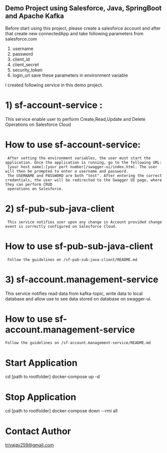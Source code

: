 ## Demo Project using Salesforce, Java, SpringBoot and Apache Kafka

Before start using this project, please create a salesforce account and after that create new connectedApp and take following parameters from salesforce.com
1) username
2) password
3) client_id
4) client_secret
5) security_token
6) login_url
save these parameters in environment variable

I created following service in this demo project.
# 1) sf-account-service :
   This service enable user to perform Create,Read,Update and Delete Operations on Salesforce Cloud
   # How to use sf-account-service:
     After setting the environment variables, the user must start the application. Once the application is running, go to the following URL:
     [your host name]:[your port number]/swagger-ui/index.html. The user will then be prompted to enter a username and password.
     The USERNAME and PASSWORD are both "test". After entering the correct credentials, the user will be redirected to the Swagger UI page, where they can perform CRUD 
     operations on Salesforce.
# 2) sf-pub-sub-java-client
     This service notifies user upon any change in Account provided change event is correctly configured on Salesforce Cloud.
  # How to use sf-pub-sub-java-client
     Follow the guidelines on /sf-pub-sub-java-client/README.md 
# 3) sf-account.management-service
  This service notifies read data from kafka-topic, write data to local database and allow use to see data stored on database on swagger-ui.
   # How to use sf-account.management-service
    Follow the guidelines on /sf-account.management-service/README.md 

# Start Application
   cd [path to rootfolder] 
   docker-compose up -d
# Stop Application
  cd [path to rootfolder] 
   docker-compose down --rmi all
# Contact Author
  trivajay259@gmail.com
